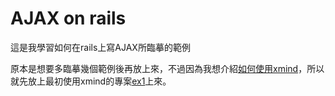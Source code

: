 # AJAX on rails

這是我學習如何在rails上寫AJAX所臨摹的範例

原本是想要多臨摹幾個範例後再放上來，不過因為我想介紹[如何使用xmind]()，所以就先放上最初使用xmind的專案[ex1](./ex1_kakas/)上來。
